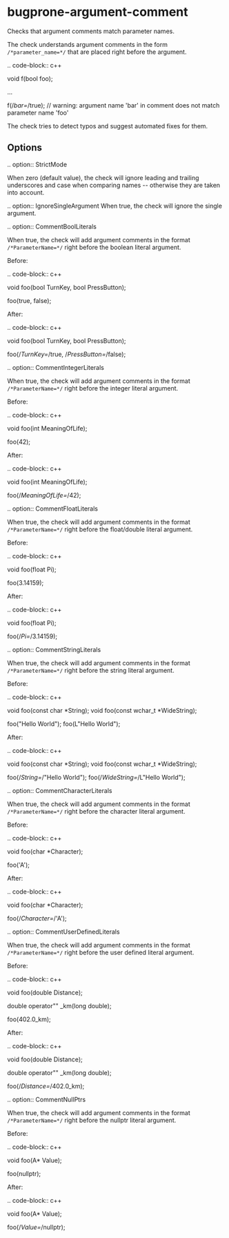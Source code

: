 bugprone-argument-comment
=========================

Checks that argument comments match parameter names.

The check understands argument comments in the form
`/*parameter_name=*/` that are placed right before the argument.

.. code-block:: c++

void f(bool foo);

...

f(/*bar=*/true); // warning: argument name 'bar' in comment does not
match parameter name 'foo'

The check tries to detect typos and suggest automated fixes for them.

Options
-------

.. option:: StrictMode

When zero (default value), the check will ignore leading and trailing
underscores and case when comparing names -- otherwise they are taken
into account.

.. option:: IgnoreSingleArgument When true, the check will ignore the
single argument.

.. option:: CommentBoolLiterals

When true, the check will add argument comments in the format
`/*ParameterName=*/` right before the boolean literal argument.

Before:

.. code-block:: c++

void foo(bool TurnKey, bool PressButton);

foo(true, false);

After:

.. code-block:: c++

void foo(bool TurnKey, bool PressButton);

foo(/*TurnKey=*/true, /*PressButton=*/false);

.. option:: CommentIntegerLiterals

When true, the check will add argument comments in the format
`/*ParameterName=*/` right before the integer literal argument.

Before:

.. code-block:: c++

void foo(int MeaningOfLife);

foo(42);

After:

.. code-block:: c++

void foo(int MeaningOfLife);

foo(/*MeaningOfLife=*/42);

.. option:: CommentFloatLiterals

When true, the check will add argument comments in the format
`/*ParameterName=*/` right before the float/double literal argument.

Before:

.. code-block:: c++

void foo(float Pi);

foo(3.14159);

After:

.. code-block:: c++

void foo(float Pi);

foo(/*Pi=*/3.14159);

.. option:: CommentStringLiterals

When true, the check will add argument comments in the format
`/*ParameterName=*/` right before the string literal argument.

Before:

.. code-block:: c++

void foo(const char *String); void foo(const wchar\_t *WideString);

foo("Hello World"); foo(L"Hello World");

After:

.. code-block:: c++

void foo(const char *String); void foo(const wchar\_t *WideString);

foo(/*String=*/"Hello World"); foo(/*WideString=*/L"Hello World");

.. option:: CommentCharacterLiterals

When true, the check will add argument comments in the format
`/*ParameterName=*/` right before the character literal argument.

Before:

.. code-block:: c++

void foo(char \*Character);

foo('A');

After:

.. code-block:: c++

void foo(char \*Character);

foo(/*Character=*/'A');

.. option:: CommentUserDefinedLiterals

When true, the check will add argument comments in the format
`/*ParameterName=*/` right before the user defined literal argument.

Before:

.. code-block:: c++

void foo(double Distance);

double operator\"\" \_km(long double);

foo(402.0\_km);

After:

.. code-block:: c++

void foo(double Distance);

double operator\"\" \_km(long double);

foo(/*Distance=*/402.0\_km);

.. option:: CommentNullPtrs

When true, the check will add argument comments in the format
`/*ParameterName=*/` right before the nullptr literal argument.

Before:

.. code-block:: c++

void foo(A\* Value);

foo(nullptr);

After:

.. code-block:: c++

void foo(A\* Value);

foo(/*Value=*/nullptr);
